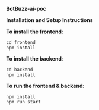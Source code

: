 **BotBuzz-ai-poc**

**Installation and Setup Instructions**

**To install the frontend**:

    cd frontend
    npm install

**To install the backend**:

    cd backend
    npm install

**To run the frontend & backend**:

    npm install
    npm run start
